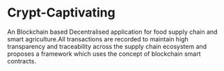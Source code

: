 # Crypt-Captivating
An Blockchain based Decentralised application for food supply chain and smart agriculture.All transactions are recorded to maintain high transparency and traceability across the supply chain ecosystem and proposes a framework which uses the concept of blockchain smart contracts. 
